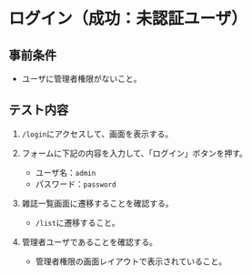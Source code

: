 # ログイン（成功：未認証ユーザ）

## 事前条件
- ユーザに管理者権限がないこと。

## テスト内容
1. `/login`にアクセスして、画面を表示する。

1. フォームに下記の内容を入力して、「ログイン」ボタンを押す。
    - ユーザ名：`admin`
    - パスワード：`password`

1. 雑誌一覧画面に遷移することを確認する。
    - `/list`に遷移すること。

1. 管理者ユーザであることを確認する。
    - 管理者権限の画面レイアウトで表示されていること。
